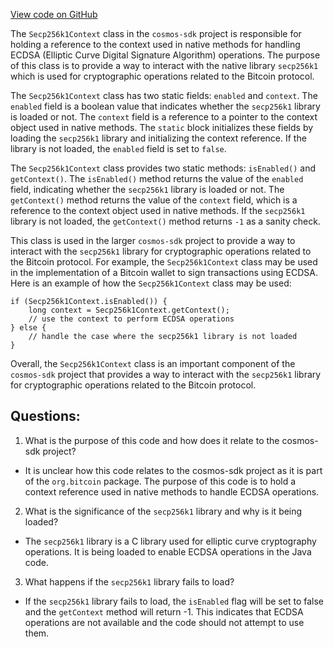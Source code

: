 [View code on GitHub](https://github.com/cosmos/cosmos-sdk/blob/main/crypto/keys/secp256k1/internal/secp256k1/libsecp256k1/src/java/org/bitcoin/Secp256k1Context.java)

The `Secp256k1Context` class in the `cosmos-sdk` project is responsible for holding a reference to the context used in native methods for handling ECDSA (Elliptic Curve Digital Signature Algorithm) operations. The purpose of this class is to provide a way to interact with the native library `secp256k1` which is used for cryptographic operations related to the Bitcoin protocol.

The `Secp256k1Context` class has two static fields: `enabled` and `context`. The `enabled` field is a boolean value that indicates whether the `secp256k1` library is loaded or not. The `context` field is a reference to a pointer to the context object used in native methods. The `static` block initializes these fields by loading the `secp256k1` library and initializing the context reference. If the library is not loaded, the `enabled` field is set to `false`.

The `Secp256k1Context` class provides two static methods: `isEnabled()` and `getContext()`. The `isEnabled()` method returns the value of the `enabled` field, indicating whether the `secp256k1` library is loaded or not. The `getContext()` method returns the value of the `context` field, which is a reference to the context object used in native methods. If the `secp256k1` library is not loaded, the `getContext()` method returns `-1` as a sanity check.

This class is used in the larger `cosmos-sdk` project to provide a way to interact with the `secp256k1` library for cryptographic operations related to the Bitcoin protocol. For example, the `Secp256k1Context` class may be used in the implementation of a Bitcoin wallet to sign transactions using ECDSA. Here is an example of how the `Secp256k1Context` class may be used:

```
if (Secp256k1Context.isEnabled()) {
    long context = Secp256k1Context.getContext();
    // use the context to perform ECDSA operations
} else {
    // handle the case where the secp256k1 library is not loaded
}
```

Overall, the `Secp256k1Context` class is an important component of the `cosmos-sdk` project that provides a way to interact with the `secp256k1` library for cryptographic operations related to the Bitcoin protocol.
## Questions: 
 1. What is the purpose of this code and how does it relate to the cosmos-sdk project?
- It is unclear how this code relates to the cosmos-sdk project as it is part of the `org.bitcoin` package. The purpose of this code is to hold a context reference used in native methods to handle ECDSA operations.

2. What is the significance of the `secp256k1` library and why is it being loaded?
- The `secp256k1` library is a C library used for elliptic curve cryptography operations. It is being loaded to enable ECDSA operations in the Java code.

3. What happens if the `secp256k1` library fails to load?
- If the `secp256k1` library fails to load, the `isEnabled` flag will be set to false and the `getContext` method will return -1. This indicates that ECDSA operations are not available and the code should not attempt to use them.